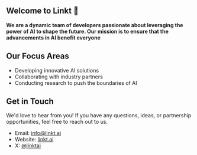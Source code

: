 ## Welcome to Linkt 👋

**We are a dynamic team of developers passionate about leveraging the power of AI to shape the future. Our mission is to ensure that the advancements in AI benefit everyone**

## Our Focus Areas

- Developing innovative AI solutions
- Collaborating with industry partners
- Conducting research to push the boundaries of AI

## Get in Touch

We'd love to hear from you! If you have any questions, ideas, or partnership opportunities, feel free to reach out to us.

- Email: info@linkt.ai
- Website: [linkt.ai](https://linkt.ai)
- X: [@linktai](https://twitter.com/_linktai)
